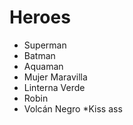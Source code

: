 # Heroes

* Superman
* Batman
* Aquaman
* Mujer Maravilla
* Linterna Verde
* Robin
* Volcán Negro
*Kiss ass
